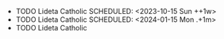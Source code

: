 - TODO Lideta Catholic
  SCHEDULED: <2023-10-15 Sun ++1w>
- TODO Lideta Catholic
  SCHEDULED: <2024-01-15 Mon .+1m>
- TODO  Lideta Catholic